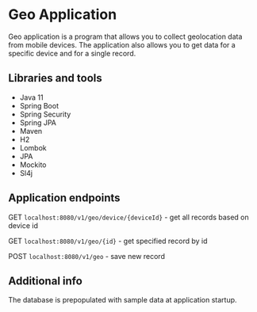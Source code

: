 # Geo Application

Geo application is a program that allows you to collect geolocation data from mobile devices. The application also allows you to get data for a specific device and for a single record.

## Libraries and tools
- Java 11
- Spring Boot
- Spring Security
- Spring JPA
- Maven
- H2
- Lombok
- JPA
- Mockito
- Sl4j

## Application endpoints
GET `localhost:8080/v1/geo/device/{deviceId}` - get all records based on device id

GET `localhost:8080/v1/geo/{id}` - get specified record by id

POST `localhost:8080/v1/geo` - save new record

## Additional info
The database is prepopulated with sample data at application startup.

